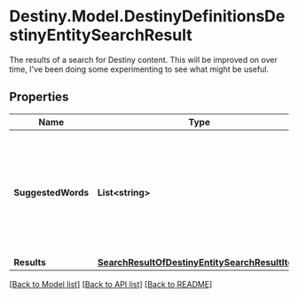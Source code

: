 # Destiny.Model.DestinyDefinitionsDestinyEntitySearchResult
The results of a search for Destiny content. This will be improved on over time, I've been doing some experimenting to see what might be useful.

## Properties

Name | Type | Description | Notes
------------ | ------------- | ------------- | -------------
**SuggestedWords** | **List&lt;string&gt;** | A list of suggested words that might make for better search results, based on the text searched for. | [optional] 
**Results** | [**SearchResultOfDestinyEntitySearchResultItem**](SearchResultOfDestinyEntitySearchResultItem.md) |  | [optional] 

[[Back to Model list]](../README.md#documentation-for-models) [[Back to API list]](../README.md#documentation-for-api-endpoints) [[Back to README]](../README.md)

